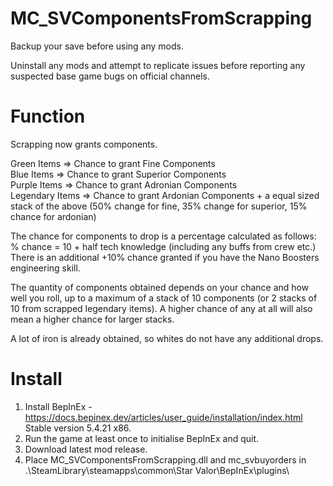 # MC_SVComponentsFromScrapping
  
Backup your save before using any mods.  
  
Uninstall any mods and attempt to replicate issues before reporting any suspected base game bugs on official channels.  
  
Function  
========  
Scrapping now grants components.  
  
Green Items => Chance to grant Fine Components  
Blue Items => Chance to grant Superior Components  
Purple Items => Chance to grant Adronian Components  
Legendary Items => Chance to grant Ardonian Components + a equal sized stack of the above (50% change for fine, 35% change for superior, 15% chance for ardonian)  
  
The chance for components to drop is a percentage calculated as follows:  
% chance = 10 + half tech knowledge (including any buffs from crew etc.)  
There is an additional +10% chance granted if you have the Nano Boosters engineering skill.  
  
The quantity of components obtained depends on your chance and how well you roll, up to a maximum of a stack of 10 components (or 2 stacks of 10 from scrapped legendary items).  A higher chance of any at all will also mean a higher chance for larger stacks.  
  
A lot of iron is already obtained, so whites do not have any additional drops.  
  
Install  
=======  
1. Install BepInEx - https://docs.bepinex.dev/articles/user_guide/installation/index.html Stable version 5.4.21 x86.  
2. Run the game at least once to initialise BepInEx and quit.  
3. Download latest mod release.  
4. Place MC_SVComponentsFromScrapping.dll and mc_svbuyorders in .\SteamLibrary\steamapps\common\Star Valor\BepInEx\plugins\  
